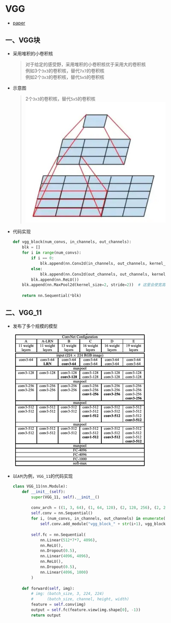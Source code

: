 # VGG
- [paper](https://arxiv.org/abs/1409.1556)

## 一、VGG块

- 采用堆积的小卷积核
    > 对于给定的感受野，采用堆积的小卷积核优于采用大的卷积核  
    > 例如3个`3x3`的卷积核，替代`7x7`的卷积核  
    > 例如2个`3x3`的卷积核，替代`5x5`的卷积核  

- 示意图
    > 2个`3x3`的卷积核，替代`5x5`的卷积核  
    > ![vgg_block](jpegs/vgg_block.jpg)

- 代码实现
    ```python
    def vgg_block(num_convs, in_channels, out_channels):
        blk = []
        for i in range(num_convs):
            if i == 0:
                blk.append(nn.Conv2d(in_channels, out_channels, kernel_size=3, padding=1))  # 这里宽高不变
            else:
                blk.append(nn.Conv2d(out_channels, out_channels, kernel_size=3, padding=1))  # 这里宽高不变
            blk.append(nn.ReLU())
        blk.append(nn.MaxPool2d(kernel_size=2, stride=2))  # 这里会使宽高减半

        return nn.Sequential(*blk)
    ```

## 二、VGG_11

- 发布了多个规模的模型

    ![vgg](jpegs/vgg.jpg)

- 以`A列`为例，`VGG_11`的代码实现
    ```python 
    class VGG_11(nn.Module):
        def __init__(self):
            super(VGG_11, self).__init__()

            conv_arch = ((1, 3, 64), (1, 64, 128), (2, 128, 256), (2, 256, 512), (2, 512, 512))
            self.conv = nn.Sequential()
            for i, (num_convs, in_channels, out_channels) in enumerate(conv_arch):
                self.conv.add_module("vgg_block_" + str(i+1), vgg_block(num_convs, in_channels, out_channels))
            
            self.fc = nn.Sequential(
                nn.Linear(512*7*7, 4096),
                nn.ReLU(),
                nn.Dropout(0.5),
                nn.Linear(4096, 4096),
                nn.ReLU(),
                nn.Dropout(0.5),
                nn.Linear(4096, 1000)
            )

        def forward(self, img):
            # img: (batch_size, 3, 224, 224)
            #      (batch_size, channel, height, width)
            feature = self.conv(img)
            output = self.fc(feature.view(img.shape[0], -1))
            return output
    ```